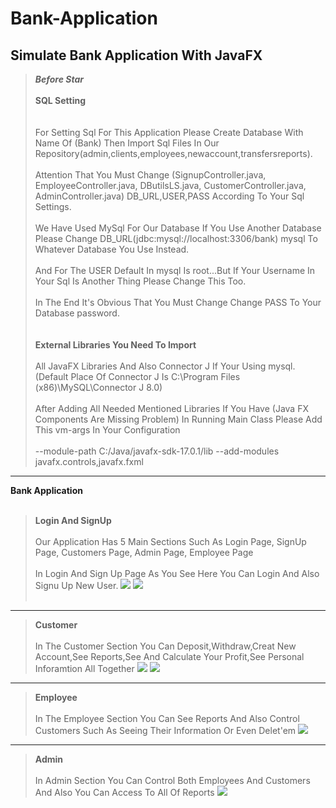 # Bank-Application
Simulate Bank Application With JavaFX
------------------------------------
>***Before Star***
</br></br>
**SQL Setting**</br></br></br>
For Setting Sql For This Application Please Create Database With Name Of (Bank) Then Import Sql Files In Our Repository(admin,clients,employees,newaccount,transfersreports).</br></br>
Attention That You Must Change (SignupController.java, EmployeeController.java, DButilsLS.java, CustomerController.java, AdminController.java) DB_URL,USER,PASS According To Your Sql Settings.</br></br>We Have Used MySql For Our Database If You Use Another Database Please Change DB_URL(jdbc:mysql://localhost:3306/bank) mysql To Whatever Database You Use Instead.</br></br>
And For The USER Default In mysql Is root...But If Your Username In Your Sql Is Another Thing Please Change This Too.</br></br>
In The End It's Obvious That You Must Change Change PASS To Your Database password.</br></br></br>
**External Libraries You Need To Import**</br></br>
All JavaFX Libraries And Also Connector J If Your Using mysql.(Default Place Of Connector J Is C:\Program Files (x86)\MySQL\Connector J 8.0)
</br></br>
After Adding All Needed Mentioned Libraries If You Have (Java FX Components Are Missing Problem) In Running  Main Class Please Add This vm-args In Your Configuration</br></br>
--module-path C:/Java/javafx-sdk-17.0.1/lib --add-modules javafx.controls,javafx.fxml
------------------------------------
**Bank Application**</br></br>
>**Login And SignUp**</br></br>
Our Application Has 5 Main Sections Such As Login Page, SignUp Page, Customers Page, Admin Page, Employee Page</br></br>
In Login And Sign Up Page As You See Here You Can Login And Also Signu Up New User.
![](https://github.com/alibabakhanlu12/Bank-Application/blob/main/SignupPage.png)
![](https://github.com/alibabakhanlu12/Bank-Application/blob/main/login.png)
</br></br>
------------------------------------
>**Customer**</br></br>
In The Customer Section You Can Deposit,Withdraw,Creat New Account,See Reports,See And Calculate Your Profit,See Personal Inforamtion All Together
![](https://github.com/alibabakhanlu12/Bank-Application/blob/main/CustomerPage1.png)
![](https://github.com/alibabakhanlu12/Bank-Application/blob/main/CustomerPage2.png)
------------------------------------
>**Employee**</br></br>
In The Employee Section You Can See Reports And Also Control Customers Such As Seeing Their Information Or Even Delet'em
![](https://github.com/alibabakhanlu12/Bank-Application/blob/main/EmployeeMainPage.png)
------------------------------------
>**Admin**</br></br>
In Admin Section You Can Control Both Employees And Customers And Also You Can Access To All Of Reports
![](https://github.com/alibabakhanlu12/Bank-Application/blob/main/AdminPageOverall.png)
